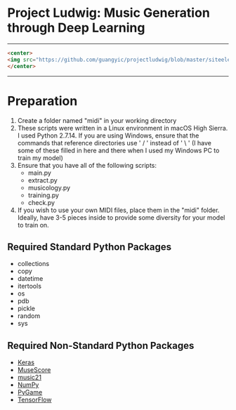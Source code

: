 # Project Ludwig: Music Generation through Deep Learning
---
```html
<center>
<img src="https://github.com/guangyic/projectludwig/blob/master/siteelements/beethoven.png?raw=true"style="width:200px;height:300px;">
</center>
```
---
# Preparation
1. Create a folder named "midi" in your working directory
2. These scripts were written in a Linux environment in macOS High Sierra. I used Python 2.7.14. If you are using Windows, ensure that the commands that reference directories use ' / ' instead of ' \ ' (I have some of these filled in here and there when I used my Windows PC to train my model)
3. Ensure that you have all of the following scripts: 
	* main.py
	* extract.py
	* musicology.py
	* training.py
	* check.py
4. If you wish to use your own MIDI files, place them in the "midi" folder. Ideally, have 3-5 pieces inside to provide some diversity for your model to train on.

## Required Standard Python Packages
- collections
- copy
- datetime
- itertools
- os
- pdb
- pickle
- random
- sys

## Required Non-Standard Python Packages 
- [Keras](https://keras.io)
- [MuseScore](https://musescore.org)
- [music21](http://web.mit.edu/music21/)
- [NumPy](http://www.numpy.org)
- [PyGame](https://www.pygame.org/news)
- [TensorFlow](https://www.tensorflow.org)